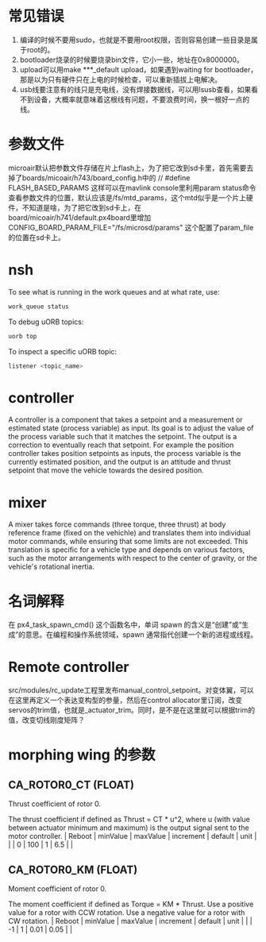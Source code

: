 # 常见错误
1. 编译的时候不要用sudo，也就是不要用root权限，否则容易创建一些目录是属于root的。
2. bootloader烧录的时候要烧录bin文件，它小一些，地址在0x8000000。
3. upload可以用make ***_default upload，如果遇到waiting for bootloader，那是以为只有硬件只在上电的时候检查，可以重新插拔上电解决。
4. usb线要注意有的线只是充电线，没有焊接数据线，可以用lsusb查看，如果看不到设备，大概率就意味着这根线有问题，不要浪费时间，换一根好一点的线。

# 参数文件
microair默认把参数文件存储在片上flash上，为了把它改到sd卡里，首先需要去掉了boards/micoair/h743/board_config.h中的
// #define FLASH_BASED_PARAMS
这样可以在mavlink console里利用param status命令查看参数文件的位置，默认应该是/fs/mtd_params，这个mtd似乎是一个片上硬件，不知道是啥，为了把它改到sd卡上，在board/micoair/h741/default.px4board里增加
CONFIG_BOARD_PARAM_FILE="/fs/microsd/params"
这个配置了param_file的位置在sd卡上。


# nsh
To see what is running in the work queues and at what rate, use:
``` bash
work_queue status
```
To debug uORB topics:
``` bash
uorb top
```
To inspect a specific uORB topic:
``` bash
listener <topic_name>
```

# controller
A controller is a component that takes a setpoint and a measurement or estimated state (process variable) as input. Its goal is to adjust the value of the process variable such that it matches the setpoint. The output is a correction to eventually reach that setpoint. For example the position controller takes position setpoints as inputs, the process variable is the currently estimated position, and the output is an attitude and thrust setpoint that move the vehicle towards the desired position.

# mixer
A mixer takes force commands (three torque, three thrust) at body reference frame (fixed on the vehichle) and translates them into individual motor commands, while ensuring that some limits are not exceeded. This translation is specific for a vehicle type and depends on various factors, such as the motor arrangements with respect to the center of gravity, or the vehicle's rotational inertia.

# 名词解释
在 px4_task_spawn_cmd() 这个函数名中，单词 spawn 的含义是“创建”或“生成”的意思。在编程和操作系统领域，spawn 通常指代创建一个新的进程或线程。

# Remote controller
src/modules/rc_update工程里发布manual_control_setpoint。对变体翼，可以在这里再定义一个表达变构型的参量，然后在control allocator里订阅，改变servos的trim值，也就是_actuator_trim。同时，是不是在这里就可以根据trim的值，改变切线刚度矩阵？

# morphing wing 的参数

## CA_ROTOR0_CT (FLOAT)

Thrust coefficient of rotor 0.

The thrust coefficient if defined as Thrust = CT * u^2, where u (with value between actuator minimum and maximum) is the output signal sent to the motor controller.
| Reboot | minValue | maxValue | increment | default | unit |
| 	 | 0	    | 100      | 1         | 6.5     |      |

## CA_ROTOR0_KM (FLOAT)

Moment coefficient of rotor 0.

The moment coefficient if defined as Torque = KM * Thrust. Use a positive value for a rotor with CCW rotation. Use a negative value for a rotor with CW rotation.
| Reboot | minValue | maxValue | increment | default | unit |
| 	 | -1	    | 1        | 0.01      | 0.05    |      |
